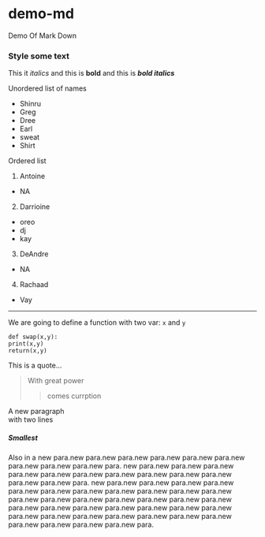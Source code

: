 # demo-md
Demo Of Mark Down
### Style some text
This it *italics* and this is __bold__
and this is ***bold italics***

Unordered list of names 
* Shinru
* Greg 
* Dree
* Earl
 * sweat
 * Shirt
 
 Ordered list 
 1. Antoine
   * NA
 2. Darrioine
   * oreo
   * dj
   * kay
 3. DeAndre
   * NA
 4. Rachaad
   * Vay

****

We are going to define a function with two var: `x` and `y`
```
def swap(x,y):
print(x,y)
return(x,y)
```

This is a quote...
>With great power
>>comes currption

A new paragraph<br>with two lines

##### Smallest 
Also in a new para.new para.new para.new para.new para.new para.new para.new para.new para.new para.
new para.new para.new para.new para.new para.new para.new para.new para.new para.new para.new para.new para.new para.
new para.new para.new para.new para.new para.new para.new para.new para.new para.new para.new para.new para.new para.new para.new para.new para.new para.new para.new para.new para.new para.new para.new para.new para.new para.new para.new para.new para.new para.new para.new para.new para.new para.new para.new para.new para.new para.

 
